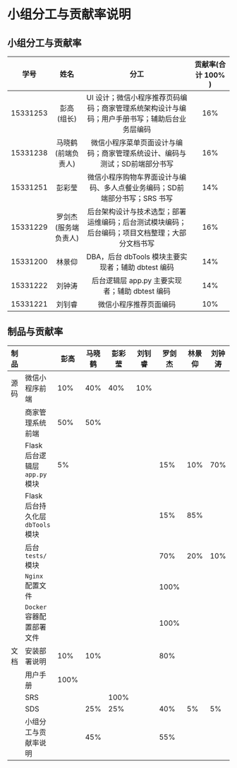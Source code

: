 # 小组分工与贡献率说明



## 小组分工与贡献率

|    学号    |      姓名      |                    分工                    | 贡献率(合计 100% ) |
| :------: | :----------: | :--------------------------------------: | :-----------: |
| 15331253 |   彭高 (组长)    | UI 设计；微信小程序推荐页码编码；商家管理系统架构设计与编码；用户手册书写；辅助后台业务层编码 |      16%      |
| 15331238 | 马晓鹤 (前端负责人)  |  微信小程序菜单页面设计与编码；商家管理系统设计、编码与测试；SD前端部分书写  |      16%      |
| 15331251 |     彭彩莹      | 微信小程序购物车界面设计与编码、多人点餐业务编码；SD前端部分书写；SRS 书写 |      14%      |
| 15331229 | 罗剑杰 (服务端负责人) | 后台架构设计与技术选型；部署运维编码；后台测试模块编码；后台编码；项目文档整理；大部分文档书写 |      16%      |
| 15331200 |     林景仰      |   DBA，后台 dbTools 模块主要实现者；辅助 dbtest 编码    |      14%      |
| 15331222 |     刘钟涛      |     后台逻辑层 app.py 主要实现者；辅助 dbtest 编码      |      14%      |
| 15331221 |     刘钊睿      |               微信小程序推荐页面编码                |      10%      |



## 制品与贡献率



| 制品   |                           | 彭高   | 马晓鹤  | 彭彩莹  | 刘钊睿  | 罗剑杰  | 林景仰  | 刘钟涛  |
| ---- | ------------------------- | ---- | ---- | ---- | ---- | ---- | ---- | ---- |
| 源码   | 微信小程序前端                   | 10%  | 40%  | 40%  | 10%  |      |      |      |
|      | 商家管理系统前端                  | 50%  | 50%  |      |      |      |      |      |
|      | Flask 后台逻辑层 `app.py` 模块   | 5%   |      |      |      | 15%  | 10%  | 70%  |
|      | Flask 后台持久化层 `dbTools` 模块 |      |      |      |      | 15%  | 85%  |      |
|      | 后台 `tests/` 模块            |      |      |      |      | 70%  | 20%  | 10%  |
|      | `Nginx` 配置文件              |      |      |      |      | 100% |      |      |
|      | `Docker`容器配置部署文件          |      |      |      |      | 100% |      |      |
| 文档   | 安装部署说明                    | 10%  | 10%  |      |      | 80%  |      |      |
|      | 用户手册                      | 100% |      |      |      |      |      |      |
|      | SRS                       |      |      | 100% |      |      |      |      |
|      | SDS                       |      | 25%  | 25%  |      | 40%  | 5%   | 5%   |
|      | 小组分工与贡献率说明                |      | 45%  |      |      | 55%  |      |      |

